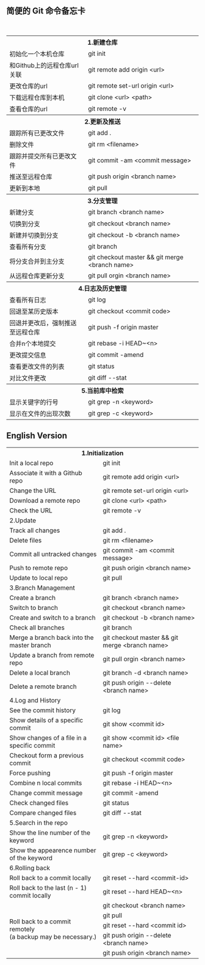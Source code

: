 ## 简便的 Git 命令备忘卡

<table style="table-layout:fixed;">
  <tr>
    <th colspan="2">1.新建仓库</th>
  </tr>
  <tr>
    <td>初始化一个本机仓库</td>
    <td>git init</td>
  </tr>
  <tr>
    <td>和Github上的远程仓库url关联</td>
    <td>git remote add origin &lt;url&gt;</td>
  </tr>
  <tr>
    <td>更改仓库的url</td>
    <td>git remote set-url origin &lt;url&gt;</td>
  </tr>
  <tr>
    <td>下载远程仓库到本机</td>
    <td>git clone &lt;url&gt; &lt;path&gt;</td>
  </tr>
  <tr>
    <td>查看仓库的url</td>
    <td>git remote -v</td>
  </tr>
  <tr>
    <th colspan="2">2.更新及推送</th>
  </tr>
  <tr>
    <td>跟踪所有已更改文件</td>
    <td>git add .</td>
  </tr>
  <tr>
    <td>删除文件</td>
    <td>git rm &lt;filename&gt;</td>
  </tr>
  <tr>
    <td>跟踪并提交所有已更改文件</td>
    <td>git commit -am &lt;commit message&gt;</td>
  </tr>
  <tr>
    <td>推送至远程仓库</td>
    <td>git push origin &lt;branch name&gt;</td>
  </tr>
  <tr>
    <td>更新到本地</td>
    <td>git pull</td>
  </tr>
  <tr>
    <th colspan="2">3.分支管理</th>
  </tr>
  <tr>
    <td>新建分支</td>
    <td>git branch &lt;branch name&gt;</td>
  </tr>
  <tr>
    <td>切换到分支</td>
    <td>git checkout &lt;branch name&gt;</td>
  </tr>
  <tr>
    <td>新建并切换到分支</td>
    <td>git checkout -b &lt;branch name&gt;</td>
  </tr>
  <tr>
    <td>查看所有分支</td>
    <td>git branch</td>
  </tr>
  <tr>
    <td>将分支合并到主分支</td>
    <td>git checkout master &amp;&amp; git merge &lt;branch name&gt;</td>
  </tr>
  <tr>
    <td>从远程仓库更新分支</td>
    <td>git pull orgin &lt;branch name&gt;</td>
  </tr>
  <tr>
    <th colspan="2">4.日志及历史管理</th>
  </tr>
  <tr>
    <td>查看所有日志</td>
    <td>git log</td>
  </tr>
  <tr>
    <td>回退至某历史版本</td>
    <td>git checkout &lt;commit code&gt;</td>
  </tr>
  <tr>
    <td>回退并更改后，强制推送至远程仓库</td>
    <td>git push -f origin master</td>
  </tr>
  <tr>
    <td>合并n个本地提交</td>
    <td>git rebase -i HEAD~&lt;n&gt;</td>
  </tr>
  <tr>
    <td>更改提交信息</td>
    <td>git commit -amend</td>
  </tr>
  <tr>
    <td>查看更改文件的列表</td>
    <td>git status</td>
  </tr>
  <tr>
    <td>对比文件更改</td>
    <td>git diff --stat</td>
  </tr>
  <tr>
    <th colspan="2">5.当前库中检索</th>
  </tr>
  <tr>
    <td>显示关键字的行号</td>
    <td>git grep -n &lt;keyword&gt;</td>
  </tr>
  <tr>
    <td>显示在文件的出现次数</td>
    <td>git grep -c &lt;keyword&gt;</td>
  </tr>
</table>

## English Version

<table style="table-layout:fixed;">
  <tr>
    <th colspan="2">1.Initialization</th>
  </tr>
  <tr>
    <td>Init a local repo</td>
    <td>git init</td>
  </tr>
  <tr>
    <td>Associate it with a Github repo</td>
    <td>git remote add origin &lt;url&gt;</td>
  </tr>
  <tr>
    <td>Change the URL</td>
    <td>git remote set-url origin &lt;url&gt;</td>
  </tr>
  <tr>
    <td>Download a remote repo</td>
    <td>git clone &lt;url&gt; &lt;path&gt;</td>
  </tr>
  <tr>
    <td>Check the URL</td>
    <td>git remote -v</td>
  </tr>
  <tr>
    <td colspan="2">2.Update</td>
  </tr>
  <tr>
    <td>Track all changes</td>
    <td>git add .</td>
  </tr>
  <tr>
    <td>Delete files</td>
    <td>git rm &lt;filename&gt;</td>
  </tr>
  <tr>
    <td>Commit all untracked changes</td>
    <td>git commit -am &lt;commit message&gt;</td>
  </tr>
  <tr>
    <td>Push to remote repo</td>
    <td>git push origin &lt;branch name&gt;</td>
  </tr>
  <tr>
    <td>Update to local repo</td>
    <td>git pull</td>
  </tr>
  <tr>
    <td colspan="2">3.Branch Management</td>
  </tr>
  <tr>
    <td>Create a branch</td>
    <td>git branch &lt;branch name&gt;</td>
  </tr>
  <tr>
    <td>Switch to branch</td>
    <td>git checkout &lt;branch name&gt;</td>
  </tr>
  <tr>
    <td>Create and switch to a branch</td>
    <td>git checkout -b &lt;branch name&gt;</td>
  </tr>
  <tr>
    <td>Check all branches</td>
    <td>git branch</td>
  </tr>
  <tr>
    <td>Merge a branch back into the master branch</td>
    <td>git checkout master &amp;&amp; git merge &lt;branch name&gt;</td>
  </tr>
  <tr>
    <td>Update a branch from remote repo</td>
    <td>git pull orgin &lt;branch name&gt;</td>
  </tr>
  <tr>
    <td>Delete a local branch</td>
    <td>git branch -d &lt;branch name&gt;</td>
  </tr>
  <tr>
    <td>Delete a remote branch</td>
    <td>git push origin --delete &lt;branch name&gt;</td>
  </tr>
  <tr>
    <td colspan="2">4.Log and History</td>
  </tr>
  <tr>
    <td>See the commit history</td>
    <td>git log</td>
  </tr>
  <tr>
    <td>Show details of a specific commit</td>
    <td>git show &lt;commit id&gt;</td>
  </tr>
  <tr>
    <td>Show changes of a file in a specific commit</td>
    <td>git show &lt;commit id&gt; &lt;file name&gt;</td>
  </tr>
  <tr>
    <td>Checkout form a previous commit</td>
    <td>git checkout &lt;commit code&gt;</td>
  </tr>
  <tr>
    <td>Force pushing</td>
    <td>git push -f origin master</td>
  </tr>
  <tr>
    <td>Combine n local commits</td>
    <td>git rebase -i HEAD~&lt;n&gt;</td>
  </tr>
  <tr>
    <td>Change commit message</td>
    <td>git commit -amend</td>
  </tr>
  <tr>
    <td>Check changed files</td>
    <td>git status</td>
  </tr>
  <tr>
    <td>Compare changed files</td>
    <td>git diff --stat</td>
  </tr>
  <tr>
    <td colspan="2">5.Search in the repo</td>
  </tr>
  <tr>
    <td>Show the line number of the keyword</td>
    <td>git grep -n &lt;keyword&gt;</td>
  </tr>
  <tr>
    <td>Show the appearence number of the keyword</td>
    <td>git grep -c &lt;keyword&gt;</td>
  </tr>
  <tr>
    <td colspan="2">6.Rolling back</td>
  </tr>
  <tr>
    <td>Roll back to a commit locally</td>
    <td>git reset --hard &lt;commit-id&gt;</td>
  </tr>
  <tr>
    <td>Roll back to the last (n - 1) commit locally</td>
    <td>git reset --hard HEAD~&lt;n&gt;</td>
  </tr>
  <tr>
    <td rowspan="5">Roll back to a commit remotely <br>(a backup may be necessary.)</td>
    <td>git checkout &lt;branch name&gt;</td>
  </tr>
  <tr>
    <td>git pull</td>
  </tr>
  <tr>
    <td>git reset --hard &lt;commit id&gt;</td>
  </tr>
  <tr>
    <td>git push origin --delete &lt;branch name&gt;</td>
  </tr>
  <tr>
    <td>git push origin &lt;branch name&gt;</td>
  </tr>
</table>
